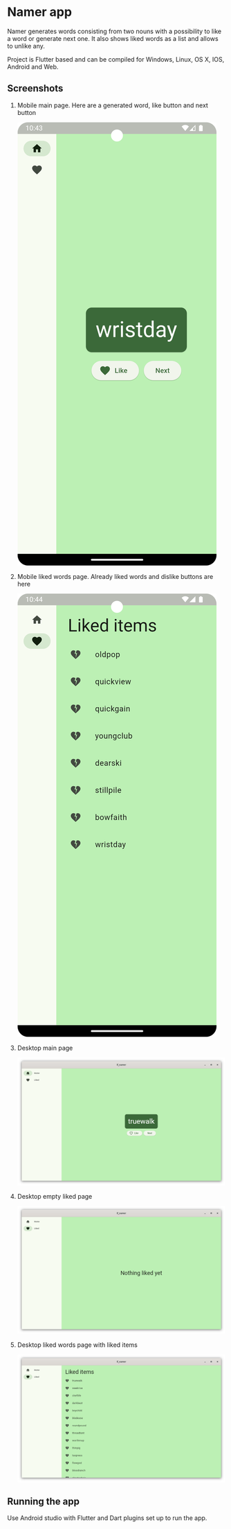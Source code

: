# Namer app

Namer generates words consisting from two nouns with a possibility to like a word 
or generate next one. It also shows liked words as a list and allows to unlike any.

Project is Flutter based and can be compiled for Windows, Linux, OS X, IOS, Android and Web.

## Screenshots

1. Mobile main page. Here are a generated word, like button and next button

    ![namer_mobile_main.png](doc/namer_mobile_main.png)

2. Mobile liked words page. Already liked words and dislike buttons are here

    ![namer_mobile_liked_filled.png](doc/namer_mobile_liked_filled.png)

3. Desktop main page

    ![namer_pc_main.png](doc/namer_pc_main.png)

4. Desktop empty liked page

    ![namer_pc_liked_empty.png](doc/namer_pc_liked_empty.png)

5. Desktop liked words page with liked items

    ![namer_pc_liked_filled.png](doc/namer_pc_liked_filled.png)

## Running the app

Use Android studio with Flutter and Dart plugins set up to run the app.

